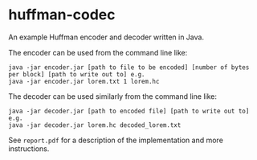# huffman-codec
An example Huffman encoder and decoder written in Java.

The encoder can be used from the command line like:

    java -jar encoder.jar [path to file to be encoded] [number of bytes per block] [path to write out to] e.g.
    java -jar encoder.jar lorem.txt 1 lorem.hc
    
The decoder can be used similarly from the command line like:

    java -jar decoder.jar [path to encoded file] [path to write out to] e.g.
    java -jar decoder.jar lorem.hc decoded_lorem.txt

See `report.pdf` for a description of the implementation and more instructions.
